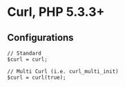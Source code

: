 Curl, PHP 5.3.3+
=============

Configurations
---------------------
	// Standard
	$curl = curl;

	// Multi Curl (i.e. curl_multi_init)
	$curl = curl(true);
